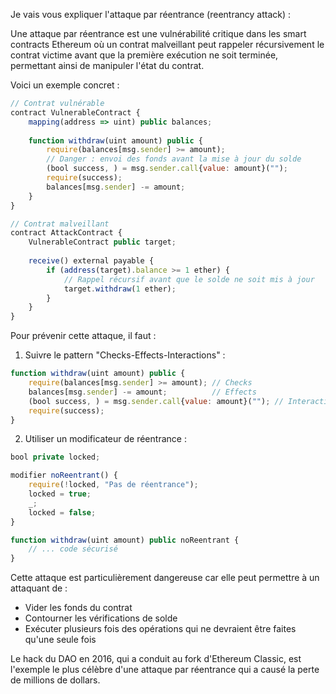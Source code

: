 Je vais vous expliquer l'attaque par réentrance (reentrancy attack) :

Une attaque par réentrance est une vulnérabilité critique dans les smart contracts Ethereum où un contrat malveillant peut rappeler récursivement le contrat victime avant que la première exécution ne soit terminée, permettant ainsi de manipuler l'état du contrat.

Voici un exemple concret :

```js
// Contrat vulnérable
contract VulnerableContract {
    mapping(address => uint) public balances;
    
    function withdraw(uint amount) public {
        require(balances[msg.sender] >= amount);
        // Danger : envoi des fonds avant la mise à jour du solde
        (bool success, ) = msg.sender.call{value: amount}("");
        require(success);
        balances[msg.sender] -= amount;
    }
}

// Contrat malveillant
contract AttackContract {
    VulnerableContract public target;
    
    receive() external payable {
        if (address(target).balance >= 1 ether) {
            // Rappel récursif avant que le solde ne soit mis à jour
            target.withdraw(1 ether);
        }
    }
}
```

Pour prévenir cette attaque, il faut :

1. Suivre le pattern "Checks-Effects-Interactions" :
```js
function withdraw(uint amount) public {
    require(balances[msg.sender] >= amount); // Checks
    balances[msg.sender] -= amount;          // Effects
    (bool success, ) = msg.sender.call{value: amount}(""); // Interactions
    require(success);
}
```

2. Utiliser un modificateur de réentrance :
```js
bool private locked;

modifier noReentrant() {
    require(!locked, "Pas de réentrance");
    locked = true;
    _;
    locked = false;
}

function withdraw(uint amount) public noReentrant {
    // ... code sécurisé
}
```

Cette attaque est particulièrement dangereuse car elle peut permettre à un attaquant de :
- Vider les fonds du contrat
- Contourner les vérifications de solde
- Exécuter plusieurs fois des opérations qui ne devraient être faites qu'une seule fois

Le hack du DAO en 2016, qui a conduit au fork d'Ethereum Classic, est l'exemple le plus célèbre d'une attaque par réentrance qui a causé la perte de millions de dollars.